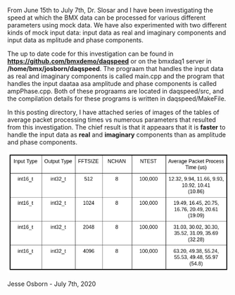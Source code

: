From June 15th to July 7th, Dr. Slosar and I have been investigating the speed at which the BMX data can be processed for various different parameters using mock 
data. We have also experimented with two different kinds of mock input data: input data as real and imaginary components and input data as mplitude and phase 
components.

The up to date code for this investigation can be found in **https://github.com/bmxdemo/daqspeed** or on the bmxdaq1 server in **/home/bmx/josborn/daqspeed**. The prograam 
that handles the input data as real and imaginary components is called main.cpp and the program that handles the input daataa asa amplitude and phase components is 
called ampPhase.cpp. Both of these prograams are located in daqspeed/src, and the compilation details for these programs is written in daqspeed/MakeFile.

In this posting directory, I have attached series of images of the tables of average packet processing times vs numerous parameters that resulted from this 
investigation. The chief result is that it appeaars that it is **faster** to handle the input data as **real** and **imaginary** components than as amplitude and phase 
components. 

![realImag-FFTSIZZE](https://github.com/bmxdemo/bmxproject/blob/master/logbook/postings/20200707_daq_speed_testing/realImag-FFTSIZE.png)


Jesse Osborn - July 7th, 2020
